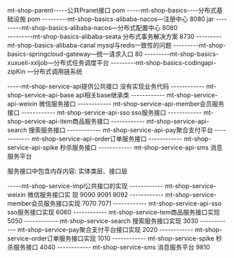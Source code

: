 mt-shop-parent-----公共Pranet接口 pom
-----mt-shop-basics----分布式基础设施 pom
---------mt-shop-basics-alibaba-nacos—注册中心 8080 jar
---------mt-shop-basics-alibaba-nacos—分布式配置中心 8080  
---------mt-shop-basics-alibaba-seata 分布式事务解决方案 8730
---------mt-shop-basics-alibaba-canal mysql与redis一致性的问题
---------mt-shop-basics-springcloud-gateway—统一请求入口 80
---------mt-shop-basics-xuxueli-xxljob—分布式任务调度平台
---------mt-shop-basics-codingapi-zipKin  —分布式调用链系统


-----mt-shop-service-api提供公共接口 没有实现业务代码
------------ mt-shop-service-api-base api相关base继承类
------------ mt-shop-service-api-weixin 微信服务接口
------------ mt-shop-service-api-member会员服务接口
------------ mt-shop-service-api-sso  sso服务接口
------------ mt-shop-service-api-item商品服务接口
------------ mt-shop-service-api-search 搜索服务接口
------------ mt-shop-service-api-pay聚合支付平台
------------ mt-shop-service-api-order订单服务接口
------------ mt-shop-service-api-spike 秒杀服务接口
------------ mt-shop-service-api-sms 消息服务平台

服务接口中包含内存内容: 实体类层、接口层 

-----mt-shop-service-impl公共接口的实现
------------ mt-shop-service-weixin 微信服务接口实 现 9090 9091 9092
------------ mt-shop-service-member会员服务接口实现  7070 7071
------------ mt-shop-service-api-sso  sso服务接口实现 6060 
------------ mt-shop-service-tem商品服务接口实现  5050
------------ mt-shop-service-search 搜索服务接口实现 3030 
------------ mt-shop-service-pay聚合支付平台接口实现 2020 
------------ mt-shop-service-order订单服务接口实现 1010 
------------ mt-shop-service-spike 秒杀服务接口 4040
------------ mt-shop-service-sms 消息服务平台 9810


